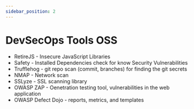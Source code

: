 ```yaml
---
sidebar_position: 2
---
```


# DevSecOps Tools OSS

- RetireJS - Insecure JavaScript Libraries
- Safety - Installed Dependencies check for know Security Vulnerabilities
- Trufflehog - git repo scan (commit, branches) for finding the git secrets
- NMAP - Network scan
- SSLyze - SSL scanning library
- OWASP ZAP - Oenetration testing tool, vulnerabilities in the web application
- OWASP Defect Dojo - reports, metrics, and templates
